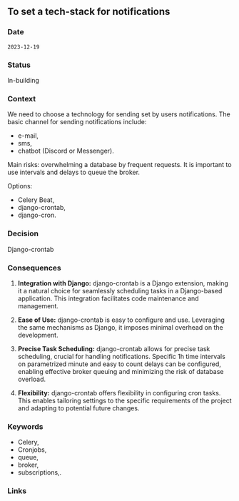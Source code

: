 ## To set a tech-stack for notifications


### Date
`2023-12-19`


### Status  
In-building


### Context  
We need to choose a technology for sending set by users notifications.
The basic channel for sending notifications include:
- e-mail,
- sms,
- chatbot (Discord or Messenger).

Main risks: overwhelming a database by frequent requests.
It is important to use intervals and delays to queue the broker.

Options:
- Celery Beat,
- django-crontab,
- django-cron.


### Decision  
Django-crontab


### Consequences  

1. **Integration with Django:** django-crontab is a Django extension, making it a natural choice for seamlessly scheduling tasks in a Django-based application. This integration facilitates code maintenance and management.

2. **Ease of Use:** django-crontab is easy to configure and use. Leveraging the same mechanisms as Django, it imposes minimal overhead on the development.

3. **Precise Task Scheduling:** django-crontab allows for precise task scheduling, crucial for handling notifications. Specific 1h time intervals on parametrized minute and easy to count delays can be configured, enabling effective broker queuing and minimizing the risk of database overload.

4. **Flexibility:** django-crontab offers flexibility in configuring cron tasks. This enables tailoring settings to the specific requirements of the project and adapting to potential future changes.


### Keywords
-   Celery,
-   Cronjobs,
-   queue, 
-   broker,
-   subscriptions,.


### Links
